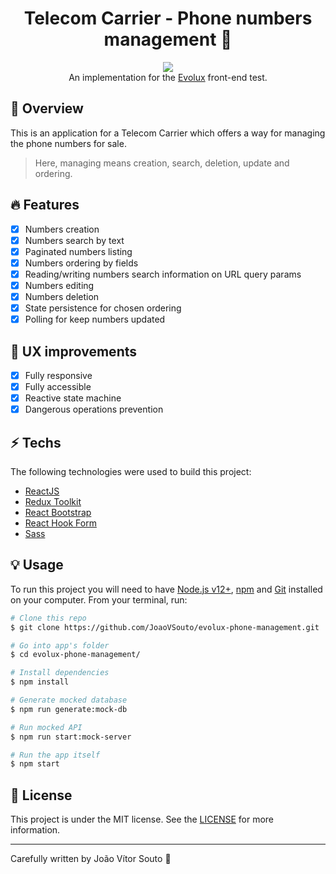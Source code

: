 <h1 align="center">Telecom Carrier - Phone numbers management 📲</h1>

<div align="center">
  <a href="https://www.evolux.net.br/">
	  <img src="https://github.com/JoaoVSouto/evolux-phone-management/blob/main/src/assets/img/evolux-logo.png" />
  </a>
</div>
<div align="center">
	An implementation for the <a href="https://www.evolux.net.br/">Evolux</a> front-end test.
</div>

## :tada: Overview

This is an application for a Telecom Carrier which offers a way for managing the phone numbers for sale.

> Here, managing means creation, search, deletion, update and ordering.

## :fire: Features

- [x] Numbers creation
- [x] Numbers search by text
- [x] Paginated numbers listing
- [x] Numbers ordering by fields
- [x] Reading/writing numbers search information on URL query params
- [x] Numbers editing
- [x] Numbers deletion
- [x] State persistence for chosen ordering
- [x] Polling for keep numbers updated

## :children_crossing: UX improvements

- [x] Fully responsive
- [x] Fully accessible
- [x] Reactive state machine
- [x] Dangerous operations prevention

## :zap: Techs

The following technologies were used to build this project:

- [ReactJS](https://reactjs.org/)
- [Redux Toolkit](https://redux-toolkit.js.org/)
- [React Bootstrap](https://react-bootstrap.github.io/)
- [React Hook Form](https://react-hook-form.com/)
- [Sass](https://sass-lang.com/)

## :bulb: Usage

To run this project you will need to have [Node.js v12+](https://nodejs.org/en/), [npm](https://www.npmjs.com/) and [Git](https://git-scm.com/) installed on your computer. From your terminal, run:

```bash
# Clone this repo
$ git clone https://github.com/JoaoVSouto/evolux-phone-management.git

# Go into app's folder
$ cd evolux-phone-management/

# Install dependencies
$ npm install

# Generate mocked database
$ npm run generate:mock-db

# Run mocked API
$ npm run start:mock-server

# Run the app itself
$ npm start
```

## :page_facing_up: License

This project is under the MIT license. See the [LICENSE](https://github.com/JoaoVSouto/evolux-phone-management/blob/main/LICENSE) for more information.

---

Carefully written by João Vítor Souto :ocean:

